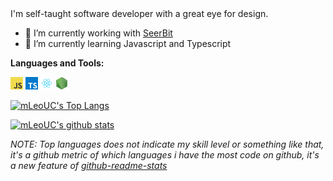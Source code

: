 <!-- ### Hi there, I'm [Leo!](http) 👋 -->
 

<br />
<br />

I'm self-taught software developer with a great eye for design.

<!--
**leotryout/leotryout** is a ✨ _special_ ✨ repository because its `README.md` (this file) appears on your GitHub profile.

Here are some ideas to get you started:

- 🔭 I’m currently working on ...
- 🌱 I’m currently learning ...
- 👯 I’m looking to collaborate on ...
- 🤔 I’m looking for help with ...
- 💬 Ask me about ...
- 📫 How to reach me: ...
- 😄 Pronouns: ...
- ⚡ Fun fact: ...
-->


- 🔭 I’m currently working with [SeerBit](https://www.seerbit.com/)
- 🌱 I’m currently learning Javascript and Typescript

**Languages and Tools:**  

<code><img height="20" src="https://raw.githubusercontent.com/github/explore/80688e429a7d4ef2fca1e82350fe8e3517d3494d/topics/javascript/javascript.png"></code>
<code><img height="20" src="https://raw.githubusercontent.com/github/explore/80688e429a7d4ef2fca1e82350fe8e3517d3494d/topics/typescript/typescript.png"></code>
<code><img height="20" src="https://raw.githubusercontent.com/github/explore/80688e429a7d4ef2fca1e82350fe8e3517d3494d/topics/react/react.png"></code>
<code><img height="20" src="https://raw.githubusercontent.com/github/explore/80688e429a7d4ef2fca1e82350fe8e3517d3494d/topics/nodejs/nodejs.png"></code>   


[![mLeoUC's Top Langs](https://github-readme-stats.vercel.app/api/top-langs/?username=mLeoUC&langs_count=8&hide=c%2B%2B,c,java&layout=compact&theme=dracula)](https://github.com/mLeoUC/github-readme-stats)

[![mLeoUC's github stats](https://github-readme-stats.vercel.app/api?username=mLeoUC&count_private=true&show_icons=true&theme=dracula)](https://github.com/mLeoUC/github-readme-stats)


*NOTE: Top languages does not indicate my skill level or something like that, it's a github metric of which languages i have the most code on github, it's a new feature of [github-readme-stats](https://github.com/anuraghazra/github-readme-stats)*

